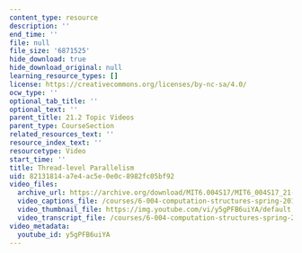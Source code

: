 ```yaml
---
content_type: resource
description: ''
end_time: ''
file: null
file_size: '6871525'
hide_download: true
hide_download_original: null
learning_resource_types: []
license: https://creativecommons.org/licenses/by-nc-sa/4.0/
ocw_type: ''
optional_tab_title: ''
optional_text: ''
parent_title: 21.2 Topic Videos
parent_type: CourseSection
related_resources_text: ''
resource_index_text: ''
resourcetype: Video
start_time: ''
title: Thread-level Parallelism
uid: 82131814-a7e4-ac5e-0e0c-8982fc05bf92
video_files:
  archive_url: https://archive.org/download/MIT6.004S17/MIT6_004S17_21-02-03_300k.mp4
  video_captions_file: /courses/6-004-computation-structures-spring-2017/fdcd008e28d35cadaa505a60a3aeed09_y5gPFB6uiYA.vtt
  video_thumbnail_file: https://img.youtube.com/vi/y5gPFB6uiYA/default.jpg
  video_transcript_file: /courses/6-004-computation-structures-spring-2017/ee34514d580ef8b5474b5212d14e4008_y5gPFB6uiYA.pdf
video_metadata:
  youtube_id: y5gPFB6uiYA
---
```

